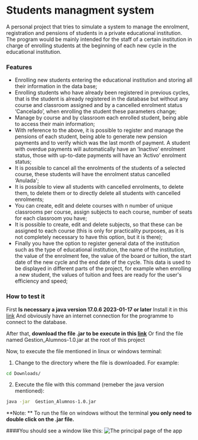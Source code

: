 # Students managment system
A personal project that tries to simulate a system to manage the enrolment, registration and pensions of students in a private educational institution.
The program would be mainly intended for the staff of a certain institution in charge of enrolling students at the beginning of each new cycle in the educational institution. 


### Features

- Enrolling new students entering the educational institution and storing all their information in the data base;
- Enrolling students who have already been registered in previous cycles, that is the student is already registered in the database but without any course and classroom assigned and by a cancelled enrolment status ‘Cancelado’, when enrolling the student these parameters change;
- Manage by course and by classroom each enrolled student, being able to access their main information;
- With reference to the above, it is possible to register and manage the pensions of each student, being able to generate new pension payments and to verify which was the last month of payment.  A student with overdue payments will automatically have an ‘Inactivo’ enrolment status, those with up-to-date payments will have an ‘Activo’ enrolment status;
- It is possible to cancel all the enrolments of the students of a selected course, these students will have the enrolment status cancelled ‘Anulada';
- It is possible to view all students with cancelled enrolments, to delete them, to delete them or to directly delete all students with cancelled enrolments;
- You can create, edit and delete courses with n number of unique classrooms per course, assign subjects to each course, number of seats for each classroom you have;
- It is possible to create, edit and delete subjects, so that these can be assigned to each course (this is only for practicality purposes, as it is not completely necessary to have this option, but it is there);
- Finally you have the option to register general data of the institution such as the type of educational institution, the name of the institution, the value of the enrolment fee, the value of the board or tuition, the start date of the new cycle and the end date of the cycle. This data is used to be displayed in different parts of the project, for example when enrolling a new student, the values of tuition and fees are ready for the user's efficiency and speed;

### How to test it
First **Is necessary a java version 17.0.6 2023-01-17 or later** Install it in this [link](https://www.oracle.com/java/technologies/javase/jdk17-archive-downloads.html)
And obviously have an internet connection for the programme to connect to the database.

After that, **download the file .jar to be execute in this [link](https://github.com/Frame-Code/Students-Management-System/raw/refs/heads/main/Gestion_Alumnos-1.0.jar)** 
Or find the file named Gestion_Alumnos-1.0.jar at the root of this project

Now, to execute the file mentioned in linux or windows terminal:
1. Change to the directory where the file is downloaded. For example: 
```bash
cd Downloads/
```
2.  Execute the file with this command (remeber the java version mentioned):
```bash
java -jar  Gestion_Alumnos-1.0.jar
```
**Note: ** To run the file on windows without the terminal **you only need to double click on the .jar file.**

####You should see a window like this:
![The principal page of the app](Principal_page.png)





